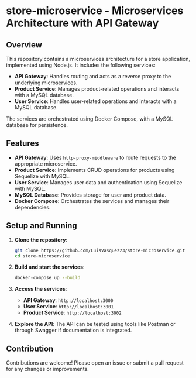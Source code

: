 # store-microservice - Microservices Architecture with API Gateway

## Overview

This repository contains a microservices architecture for a store application, implemented using Node.js. It includes the following services:

- **API Gateway**: Handles routing and acts as a reverse proxy to the underlying microservices.
- **Product Service**: Manages product-related operations and interacts with a MySQL database.
- **User Service**: Handles user-related operations and interacts with a MySQL database.

The services are orchestrated using Docker Compose, with a MySQL database for persistence.

## Features

- **API Gateway**: Uses `http-proxy-middleware` to route requests to the appropriate microservice.
- **Product Service**: Implements CRUD operations for products using Sequelize with MySQL.
- **User Service**: Manages user data and authentication using Sequelize with MySQL.
- **MySQL Database**: Provides storage for user and product data.
- **Docker Compose**: Orchestrates the services and manages their dependencies.

## Setup and Running

1. **Clone the repository**:
    ```bash
    git clone https://github.com/LuisVasquez23/store-microservice.git
    cd store-microservice
    ```

2. **Build and start the services**:
    ```bash
    docker-compose up --build
    ```

3. **Access the services**:
    - **API Gateway**: `http://localhost:3000`
    - **User Service**: `http://localhost:3001`
    - **Product Service**: `http://localhost:3002`

4. **Explore the API**:
    The API can be tested using tools like Postman or through Swagger if documentation is integrated.

## Contribution

Contributions are welcome! Please open an issue or submit a pull request for any changes or improvements.

